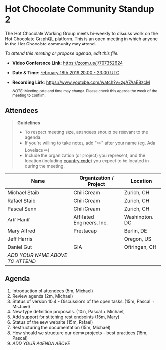 # Hot Chocolate Community Standup 2

The Hot Chocolate Working Group meets bi-weekly to discuss work on the Hot Chocolate GraphQL platform. This is an open meeting in which anyone in the Hot Chocolate community may attend.

*To attend this meeting or propose agenda, edit this file.*

- **Video Conference Link**:  https://zoom.us/j/707352624
- **Date & Time**: [February 18th 2019 20:00 - 23:00 UTC](https://www.timeanddate.com/worldclock/meetingdetails.html?year=2020&month=2&day=18&hour=20&min=0&sec=0&p1=268&p2=22&p3=224)
- **Recording Link**: https://www.youtube.com/watch?v=zgA7AaE8zcM

  <small>*NOTE:* Meeting date and time may change. Please check this agenda the week of the meeting to confirm.</small>

## Attendees

> **Guidelines**
> - To respect meeting size, attendees should be relevant to the agenda.
> - If you're willing to take notes, add "✏️" after your name (eg. Ada Lovelace ✏)
> - Include the organization (or project) you represent, and the location (including [country code](https://en.wikipedia.org/wiki/List_of_ISO_3166_country_codes#Current_ISO_3166_country_codes)) you expect to be located in during the meeting.

| Name                     | Organization / Project     | Location
| ------------------------ | -------------------------- | ------------------------
| Michael Staib            | ChilliCream                | Zurich, CH
| Rafael Staib             | ChilliCream                | Zurich, CH
| Pascal Senn              | ChilliCream                | Zurich, CH
| Arif Hanif               | Affiliated Engineers, Inc. | Washington, DC
| Mary Alfred              | Prestacap                  | Berlin, DE
| Jeff Harris              |                            | Oregon, US
| Daniel Gut               | GIA                        | Oftringen, CH
| *ADD YOUR NAME ABOVE TO ATTEND*

## Agenda

1. Introduction of attendees (5m, Michael)
1. Review agenda (2m, Michael)
1. Status of version 10.4 - Discussions of the open tasks. (15m, Pascal + Michael)
1. New type definition proposals. (10m, Pascal + Michael)
1. Add support for stitching rest endpoints (15m, Mary)
1. Status of the new website (15m, Rafael)
1. Restructuring the documentation (15m, Michael)
1. How should we structure our demo projects - best practices (15m, Pascal)
1. *ADD YOUR AGENDA ABOVE*
